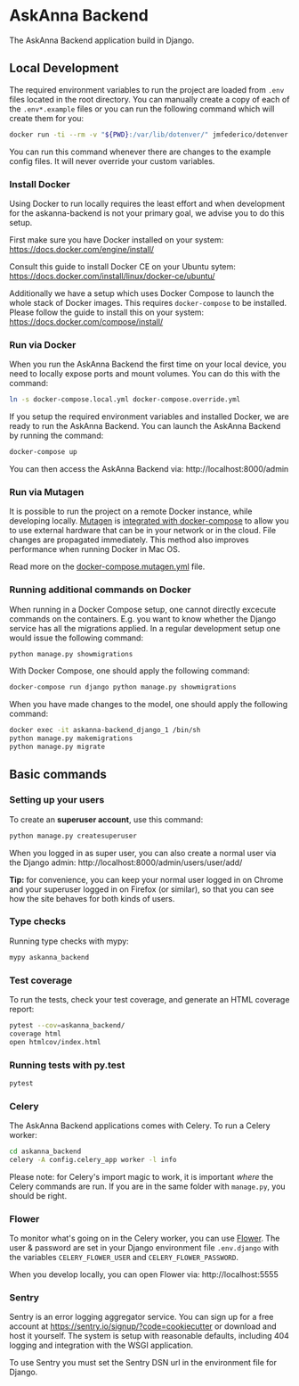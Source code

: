 # AskAnna Backend

The AskAnna Backend application build in Django.

## Local Development

The required environment variables to run the project are loaded from `.env` files located in the root directory. You
can manually create a copy of each of the `.env*.example` files or you can run the following command which will create
them for you:

```bash
docker run -ti --rm -v "${PWD}:/var/lib/dotenver/" jmfederico/dotenver:version-1.2.0 dotenver -r --pattern "**/.env*.example"
```

You can run this command whenever there are changes to the example config files. It will never override your custom
variables.

### Install Docker

Using Docker to run locally requires the least effort and when development for the askanna-backend is not your primary
goal, we advise you to do this setup.

First make sure you have Docker installed on your system: https://docs.docker.com/engine/install/

Consult this guide to install Docker CE on your Ubuntu sytem: https://docs.docker.com/install/linux/docker-ce/ubuntu/

Additionally we have a setup which uses Docker Compose to launch the whole stack of Docker images. This requires
`docker-compose` to be installed. Please follow the guide to install this on your system:
https://docs.docker.com/compose/install/

### Run via Docker

When you run the AskAnna Backend the first time on your local device, you need to locally expose ports and mount
volumes. You can do this with the command:

```bash
ln -s docker-compose.local.yml docker-compose.override.yml
```

If you setup the required environment variables and installed Docker, we are ready to run the AskAnna Backend. You can
launch the AskAnna Backend by running the command:

```bash
docker-compose up
```

You can then access the AskAnna Backend via: http://localhost:8000/admin

### Run via Mutagen

It is possible to run the project on a remote Docker instance, while developing locally. [Mutagen](https://mutagen.io)
is [integrated with docker-compose](https://mutagen.io/documentation/orchestration/compose) to allow you to use
external hardware that can be in your network or in the cloud. File changes are propagated immediately. This method 
also improves performance when running Docker in Mac OS.

Read more on the [docker-compose.mutagen.yml](docker-compose.mutagen.yml) file.

### Running additional commands on Docker

When running in a Docker Compose setup, one cannot directly excecute commands on the containers. E.g. you want to know
whether the Django service has all the migrations applied. In a regular development setup one would issue the following
command:

```python
python manage.py showmigrations
```

With Docker Compose, one should apply the following command:

```bash
docker-compose run django python manage.py showmigrations
```

When you have made changes to the model, one should apply the following command:

```bash
docker exec -it askanna-backend_django_1 /bin/sh
python manage.py makemigrations
python manage.py migrate
```

## Basic commands

### Setting up your users

To create an **superuser account**, use this command:

```python
python manage.py createsuperuser
```

When you logged in as super user, you can also create a normal user via the Django admin:
http://localhost:8000/admin/users/user/add/

**Tip:** for convenience, you can keep your normal user logged in on Chrome and your superuser logged in on Firefox
(or similar), so that you can see how the site behaves for both kinds of users.

### Type checks

Running type checks with mypy:

```python
mypy askanna_backend
```

### Test coverage

To run the tests, check your test coverage, and generate an HTML coverage report:

```bash
pytest --cov=askanna_backend/
coverage html
open htmlcov/index.html
```

### Running tests with py.test

```python
pytest
```


### Celery

The AskAnna Backend applications comes with Celery. To run a Celery worker:

```bash
cd askanna_backend
celery -A config.celery_app worker -l info
```

Please note: for Celery's import magic to work, it is important *where* the Celery commands are run. If you are in the
same folder with `manage.py`, you should be right.

### Flower

To monitor what's going on in the Celery worker, you can use [Flower](https://flower.readthedocs.io/en/latest/). The
user & password are set in your Django environment file `.env.django` with the variables `CELERY_FLOWER_USER` and
`CELERY_FLOWER_PASSWORD`.

When you develop locally, you can open Flower via: http://localhost:5555

### Sentry

Sentry is an error logging aggregator service. You can sign up for a free account at
https://sentry.io/signup/?code=cookiecutter or download and host it yourself. The system is setup with reasonable
defaults, including 404 logging and integration with the WSGI application.

To use Sentry you must set the Sentry DSN url in the environment file for Django.
